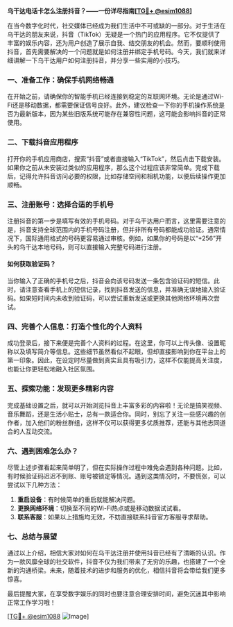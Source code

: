 **乌干达电话卡怎么注册抖音？——一份详尽指南[[TG💪+ @esim1088](https://t.me/s/esim1088)]**

在当今数字化时代，社交媒体已经成为我们生活中不可或缺的一部分。对于生活在乌干达的朋友来说，抖音（TikTok）无疑是一个热门的应用程序。它不仅提供了丰富的娱乐内容，还为用户创造了展示自我、结交朋友的机会。然而，要顺利使用抖音，首先需要解决的一个问题就是如何注册并绑定手机号码。今天，我们就来详细讲解一下乌干达用户如何注册抖音，并分享一些实用的小技巧。

### 一、准备工作：确保手机网络畅通

在开始之前，请确保你的智能手机已经连接到稳定的互联网环境。无论是通过Wi-Fi还是移动数据，都需要保证信号良好。此外，建议检查一下你的手机操作系统是否为最新版本，因为某些旧版系统可能存在兼容性问题，这可能会影响抖音的正常使用。

### 二、下载抖音应用程序

打开你的手机应用商店，搜索“抖音”或者直接输入“TikTok”，然后点击下载安装。如果你之前从未安装过类似的应用程序，那么这个过程应该非常简单。完成下载后，记得允许抖音访问必要的权限，比如存储空间和相机功能，以便后续操作更加顺畅。

### 三、注册账号：选择合适的手机号

注册抖音的第一步是填写有效的手机号码。对于乌干达用户而言，这里需要注意的是，抖音支持全球范围内的手机号码注册，但并非所有号码都能成功验证。通常情况下，国际通用格式的号码更容易通过审核。例如，如果你的号码是以“+256”开头的乌干达本地号码，则可以直接输入完整号码进行注册。

#### 如何获取验证码？

当你输入了正确的手机号之后，抖音会向该号码发送一条包含验证码的短信。此时，请注意查看手机上的短信记录，找到抖音发送的信息，并准确无误地输入验证码。如果短时间内未收到验证码，可以尝试重新发送或更换其他网络环境再次尝试。

### 四、完善个人信息：打造个性化的个人资料

成功登录后，接下来便是完善个人资料的过程。在这里，你可以上传头像、设置昵称以及填写简介等信息。这些细节虽然看似不起眼，但却直接影响到你在平台上的第一印象。因此，在设定时尽量做到真实且具有吸引力，这样不仅能提高关注度，也能让你更轻松地融入社区氛围。

### 五、探索功能：发现更多精彩内容

完成基础设置之后，就可以开始浏览抖音上丰富多彩的内容啦！无论是搞笑视频、音乐舞蹈，还是生活小贴士，总有一款适合你。同时，别忘了关注一些感兴趣的创作者，加入他们的粉丝群组，这样不仅可以获得更多优质推荐，还能与其他志同道合的人互动交流。

### 六、遇到困难怎么办？

尽管上述步骤看起来简单明了，但在实际操作过程中难免会遇到各种问题。比如，有时候验证码迟迟不到账、账号被锁定等情况。遇到这类情况时，不要慌张，可以尝试以下几种方法：

1. **重启设备**：有时候简单的重启就能解决问题。
2. **更换网络环境**：切换至不同的Wi-Fi热点或是移动数据试试看。
3. **联系客服**：如果以上措施均无效，不妨直接联系抖音官方客服寻求帮助。

### 七、总结与展望

通过以上介绍，相信大家对如何在乌干达注册并使用抖音已经有了清晰的认识。作为一款风靡全球的社交软件，抖音不仅为我们带来了无穷的乐趣，也搭建了一个全新的沟通桥梁。未来，随着技术的进步和服务的优化，相信抖音将会带给我们更多惊喜。

最后提醒大家，在享受数字娱乐的同时也要注意合理安排时间，避免沉迷其中影响正常工作学习哦！

[[TG💪+ @esim1088](https://t.me/s/esim1088) ![Image](https://i.postimg.cc/4NQfJmqS/Snipaste-2025-05-13-00-14-12.png)]